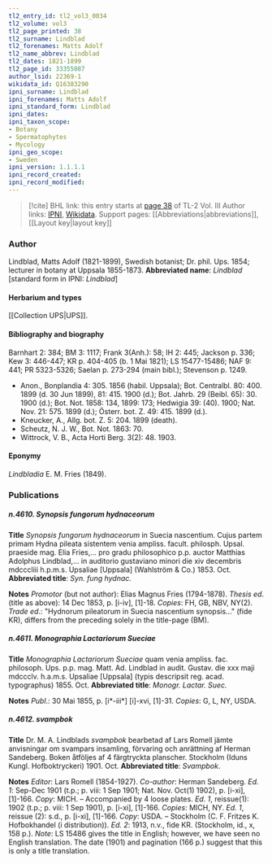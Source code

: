 ```yaml
---
tl2_entry_id: tl2_vol3_0034
tl2_volume: vol3
tl2_page_printed: 38
tl2_surname: Lindblad
tl2_forenames: Matts Adolf
tl2_name_abbrev: Lindblad
tl2_dates: 1821-1899
tl2_page_id: 33355087
author_lsid: 22369-1
wikidata_id: Q16383290
ipni_surname: Lindblad
ipni_forenames: Matts Adolf
ipni_standard_form: Lindblad
ipni_dates: 
ipni_taxon_scope: 
- Botany
- Spermatophytes
- Mycology
ipni_geo_scope: 
- Sweden
ipni_version: 1.1.1.1
ipni_record_created: 
ipni_record_modified:
---
```


> [!cite] BHL link: this entry starts at [page 38](https://www.biodiversitylibrary.org/page/33355087) of TL-2 Vol. III
> Author links: [IPNI](https://www.ipni.org/a/22369-1), [Wikidata](https://www.wikidata.org/wiki/Q16383290). Support pages: [[Abbreviations|abbreviations]], [[Layout key|layout key]]

### Author

Lindblad, Matts Adolf (1821-1899), Swedish botanist; Dr. phil. Ups. 1854; lecturer in botany at Uppsala 1855-1873. 
**Abbreviated name**: *Lindblad* \[standard form in IPNI: *Lindblad*\]

#### Herbarium and types

[[Collection UPS|UPS]].

#### Bibliography and biography

Barnhart 2: 384; BM 3: 1117; Frank 3(Anh.): 58; IH 2: 445; Jackson p. 336; Kew 3: 446-447; KR p. 404-405 (b. 1 Mai 1821); LS 15477-15486; NAF 9: 441; PR 5323-5326; Saelan p. 273-294 (main bibl.); Stevenson p. 1249.
- Anon., Bonplandia 4: 305. 1856 (habil. Uppsala); Bot. Centralbl. 80: 400. 1899 (d. 30 Jun 1899), 81: 415. 1900 (d.); Bot. Jahrb. 29 (Beibl. 65): 30. 1900 (d.); Bot. Not. 1858: 134, 1899: 173; Hedwigia 39: (40). 1900; Nat. Nov. 21: 575. 1899 (d.); Österr. bot. Z. 49: 415. 1899 (d.).
- Kneucker, A., Allg. bot. Z. 5: 204. 1899 (death).
- Scheutz, N. J. W., Bot. Not. 1863: 70.
- Wittrock, V. B., Acta Horti Berg. 3(2): 48. 1903.

#### Eponymy

*Lindbladia* E. M. Fries (1849).

### Publications

##### n.4610. Synopsis fungorum hydnaceorum

**Title**
*Synopsis fungorum hydnaceorum* in Suecia nascentium. Cujus partem primam Hydna pileata sistentem venia ampliss. facult. philosph. Upsal. praeside mag. Elia Fries,... pro gradu philosophico p.p. auctor Matthias Adolphus Lindblad,... in auditorio gustaviano minori die xiv decembris mdcccliii h.p.m.s. Upsaliae \[Uppsala\] (Wahlström & Co.) 1853. Oct.
**Abbreviated title**: *Syn. fung hydnac.*

**Notes**
*Promotor* (but not author): Elias Magnus Fries (1794-1878).
*Thesis ed*. (title as above): 14 Dec 1853, p. \[i-iv\], \[1\]-18. *Copies*: FH, GB, NBV, NY(2).
*Trade ed*.: "Hydnorum pileatorum in Suecia nascentium synopsis..." (fide KR), differs from the preceding solely in the title-page (BM).

##### n.4611. Monographia Lactariorum Sueciae

**Title**
*Monographia Lactariorum Sueciae* quam venia ampliss. fac. philosoph. Ups. p.p. mag. Matt. Ad. Lindblad in audit. Gustav. die xxx maji mdccclv. h.a.m.s. Upsaliae \[Uppsala\] (typis descripsit reg. acad. typographus) 1855. Oct.
**Abbreviated title**: *Monogr. Lactar. Suec.*

**Notes**
*Publ*.: 30 Mai 1855, p. \[i\*-iii\*\] \[i\]-xvi, \[1\]-31. *Copies*: G, L, NY, USDA.

##### n.4612. svampbok

**Title**
Dr. M. A. Lindblads *svampbok* bearbetad af Lars Romell jämte anvisningar om svampars insamling, förvaring och anrättning af Herman Sandeberg. Boken åtföljes af 4 färgtryckta planscher. Stockholm (Iduns Kungl. Hofboktryckeri) 1901. Oct.
**Abbreviated title**: *Svampbok*.

**Notes**
*Editor*: Lars Romell (1854-1927).
*Co-author*: Herman Sandeberg.
*Ed. 1*: Sep-Dec 1901 (t.p.; p. viii: 1 Sep 1901; Nat. Nov. Oct(1) 1902), p. \[i-xi\], \[1\]-166.
*Copy*: MICH. – Accompanied by 4 loose plates.
*Ed. 1*, reissue(1): 1902 (t.p.; p. viii: 1 Sep 1901), p. \[i-xi\], \[1\]-166. *Copies*: MICH, NY.
*Ed. 1*, reissue (2): s.d., p. \[i-xi\], \[1\]-166. *Copy*: USDA. – Stockholm (C. F. Fritzes K. Hofbokhandel (i distribution)).
*Ed. 2*: 1913, n.v., fide KR. (Stockholm, id., x, 158 p.).
*Note*: LS 15486 gives the title in English; however, we have seen no English translation. The date (1901) and pagination (166 p.) suggest that this is only a title translation.

